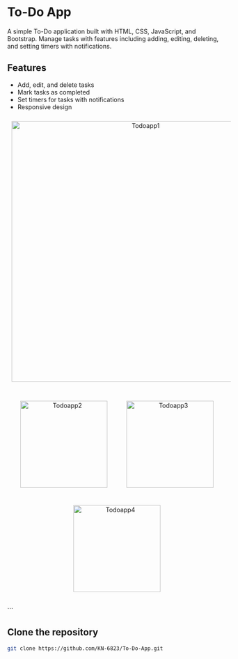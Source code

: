 # To-Do App

A simple To-Do application built with HTML, CSS, JavaScript, and Bootstrap. Manage tasks with features including adding, editing, deleting, and setting timers with notifications.

## Features

- Add, edit, and delete tasks
- Mark tasks as completed
- Set timers for tasks with notifications
- Responsive design

<p align="center">
  <img src="https://github.com/user-attachments/assets/33c4cc16-e507-40b2-803d-885fa3333af8" alt="Todoapp1" width="600" style="margin: 10px;"/>
</p>
<p align="center">
  <img src="https://github.com/user-attachments/assets/29b07e21-0070-442d-8d83-74354ba5b8aa" alt="Todoapp2" width="200" style="margin: 20px;"/>
  <img src="https://github.com/user-attachments/assets/510fd771-f0c2-4cb5-9c1b-3bd2b84ee714" alt="Todoapp3" width="200" style="margin: 20px;"/>
  <img src="https://github.com/user-attachments/assets/5e2afa5c-1240-40fb-ab6f-9bc75bf9041b" alt="Todoapp4" width="200" style="margin: 20px;"/>
</p>
```


## Clone the repository
```bash
git clone https://github.com/KN-6823/To-Do-App.git
